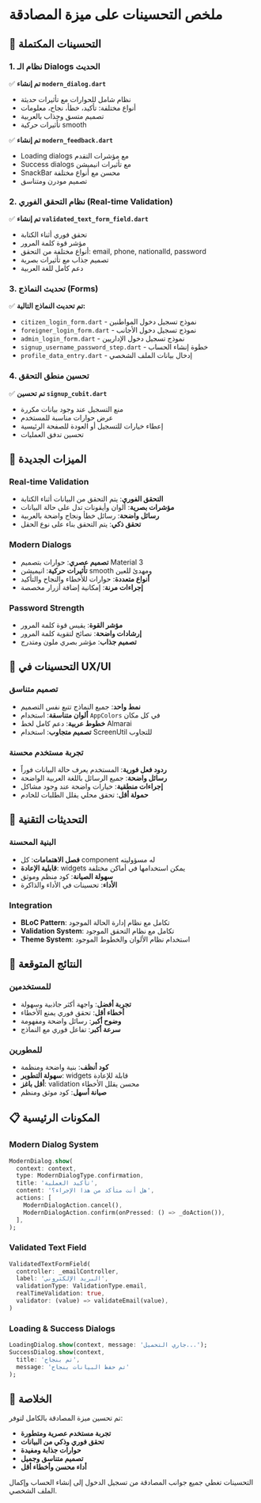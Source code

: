 # ملخص التحسينات على ميزة المصادقة

## 🎨 التحسينات المكتملة

### 1. نظام الـ Dialogs الحديث
✅ **تم إنشاء `modern_dialog.dart`**
- نظام شامل للحوارات مع تأثيرات حديثة
- أنواع مختلفة: تأكيد، خطأ، نجاح، معلومات
- تصميم متسق وجذاب بالعربية
- تأثيرات حركية smooth

✅ **تم إنشاء `modern_feedback.dart`**  
- Loading dialogs مع مؤشرات التقدم
- Success dialogs مع تأثيرات انيميشن
- SnackBar محسن مع أنواع مختلفة
- تصميم مودرن ومتناسق

### 2. نظام التحقق الفوري (Real-time Validation)
✅ **تم إنشاء `validated_text_form_field.dart`**
- تحقق فوري أثناء الكتابة
- مؤشر قوة كلمة المرور
- أنواع مختلفة من التحقق: email, phone, nationalId, password
- تصميم جذاب مع تأثيرات بصرية
- دعم كامل للغة العربية

### 3. تحديث النماذج (Forms)
✅ **تم تحديث النماذج التالية:**
- `citizen_login_form.dart` - نموذج تسجيل دخول المواطنين
- `foreigner_login_form.dart` - نموذج تسجيل دخول الأجانب  
- `admin_login_form.dart` - نموذج تسجيل دخول الإداريين
- `signup_username_password_step.dart` - خطوة إنشاء الحساب
- `profile_data_entry.dart` - إدخال بيانات الملف الشخصي

### 4. تحسين منطق التحقق
✅ **تم تحسين `signup_cubit.dart`**
- منع التسجيل عند وجود بيانات مكررة
- عرض حوارات مناسبة للمستخدم
- إعطاء خيارات للتسجيل أو العودة للصفحة الرئيسية
- تحسين تدفق العمليات

## 🎯 الميزات الجديدة

### Real-time Validation
- **التحقق الفوري**: يتم التحقق من البيانات أثناء الكتابة
- **مؤشرات بصرية**: ألوان وأيقونات تدل على حالة البيانات
- **رسائل واضحة**: رسائل خطأ ونجاح واضحة بالعربية
- **تحقق ذكي**: يتم التحقق بناء على نوع الحقل

### Modern Dialogs
- **تصميم عصري**: حوارات بتصميم Material 3
- **تأثيرات حركية**: انيميشن smooth ومهدئ للعين
- **أنواع متعددة**: حوارات للأخطاء والنجاح والتأكيد
- **إجراءات مرنة**: إمكانية إضافة أزرار مخصصة

### Password Strength
- **مؤشر القوة**: يقيس قوة كلمة المرور
- **إرشادات واضحة**: نصائح لتقوية كلمة المرور
- **تصميم جذاب**: مؤشر بصري ملون ومتدرج

## 📱 التحسينات في UX/UI

### تصميم متناسق
- **نمط واحد**: جميع النماذج تتبع نفس التصميم
- **ألوان متناسقة**: استخدام `AppColors` في كل مكان
- **خطوط عربية**: دعم كامل لخط Almarai
- **تصميم متجاوب**: استخدام ScreenUtil للتجاوب

### تجربة مستخدم محسنة
- **ردود فعل فورية**: المستخدم يعرف حالة البيانات فوراً
- **رسائل واضحة**: جميع الرسائل باللغة العربية الواضحة
- **إجراءات منطقية**: خيارات واضحة عند وجود مشاكل
- **حمولة أقل**: تحقق محلي يقلل الطلبات للخادم

## 🔧 التحديثات التقنية

### البنية المحسنة
- **فصل الاهتمامات**: كل component له مسؤوليته
- **قابلية الإعادة**: widgets يمكن استخدامها في أماكن مختلفة
- **سهولة الصيانة**: كود منظم وموثق
- **الأداء**: تحسينات في الأداء والذاكرة

### Integration
- **BLoC Pattern**: تكامل مع نظام إدارة الحالة الموجود
- **Validation System**: تكامل مع نظام التحقق الموجود
- **Theme System**: استخدام نظام الألوان والخطوط الموجود

## 🚀 النتائج المتوقعة

### للمستخدمين
- **تجربة أفضل**: واجهة أكثر جاذبية وسهولة
- **أخطاء أقل**: تحقق فوري يمنع الأخطاء
- **وضوح أكبر**: رسائل واضحة ومفهومة
- **سرعة أكبر**: تفاعل فوري مع النماذج

### للمطورين  
- **كود أنظف**: بنية واضحة ومنظمة
- **سهولة التطوير**: widgets قابلة للإعادة
- **أقل باغز**: validation محسن يقلل الأخطاء
- **صيانة أسهل**: كود موثق ومنظم

## 📋 المكونات الرئيسية

### Modern Dialog System
```dart
ModernDialog.show(
  context: context,
  type: ModernDialogType.confirmation,
  title: 'تأكيد العملية',
  content: 'هل أنت متأكد من هذا الإجراء؟',
  actions: [
    ModernDialogAction.cancel(),
    ModernDialogAction.confirm(onPressed: () => _doAction()),
  ],
);
```

### Validated Text Field
```dart
ValidatedTextFormField(
  controller: _emailController,
  label: 'البريد الإلكتروني',
  validationType: ValidationType.email,
  realTimeValidation: true,
  validator: (value) => validateEmail(value),
)
```

### Loading & Success Dialogs
```dart
LoadingDialog.show(context, message: 'جاري التحميل...');
SuccessDialog.show(context, 
  title: 'تم بنجاح', 
  message: 'تم حفظ البيانات بنجاح'
);
```

## 🎉 الخلاصة

تم تحسين ميزة المصادقة بالكامل لتوفر:
- **تجربة مستخدم عصرية ومتطورة**
- **تحقق فوري وذكي من البيانات**  
- **حوارات جذابة ومفيدة**
- **تصميم متناسق وجميل**
- **أداء محسن وأخطاء أقل**

التحسينات تغطي جميع جوانب المصادقة من تسجيل الدخول إلى إنشاء الحساب وإكمال الملف الشخصي.